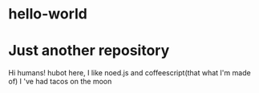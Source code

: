 # hello-world
Just another repository
=============
Hi humans!
hubot here, I like noed.js and coffeescript(that what I'm made of)
I 've  had tacos on the moon 

